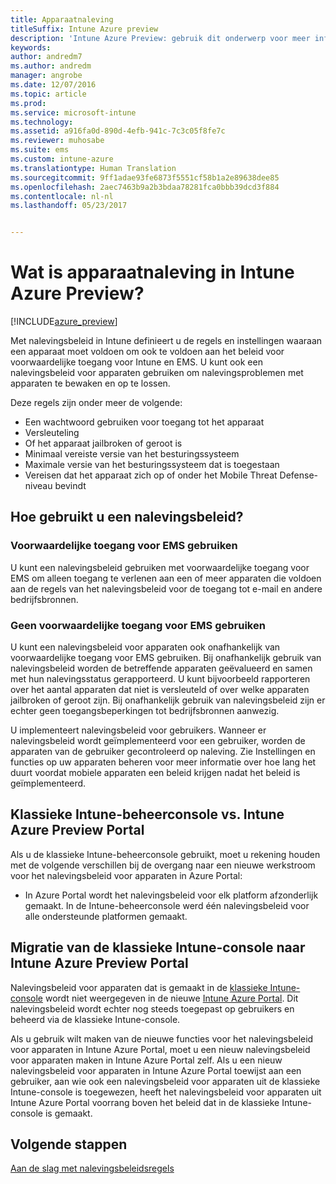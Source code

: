 ```yaml
---
title: Apparaatnaleving
titleSuffix: Intune Azure preview
description: 'Intune Azure Preview: gebruik dit onderwerp voor meer informatie over apparaatnaleving in Microsoft Intune'
keywords: 
author: andredm7
ms.author: andredm
manager: angrobe
ms.date: 12/07/2016
ms.topic: article
ms.prod: 
ms.service: microsoft-intune
ms.technology: 
ms.assetid: a916fa0d-890d-4efb-941c-7c3c05f8fe7c
ms.reviewer: muhosabe
ms.suite: ems
ms.custom: intune-azure
ms.translationtype: Human Translation
ms.sourcegitcommit: 9ff1adae93fe6873f5551cf58b1a2e89638dee85
ms.openlocfilehash: 2aec7463b9a2b3bdaa78281fca0bbb39dcd3f884
ms.contentlocale: nl-nl
ms.lasthandoff: 05/23/2017


---
```


# <a name="what-is-device-compliance-in-intune-azure-preview"></a>Wat is apparaatnaleving in Intune Azure Preview?

[!INCLUDE[azure_preview](./includes/azure_preview.md)]

Met nalevingsbeleid in Intune definieert u de regels en instellingen waaraan een apparaat moet voldoen om ook te voldoen aan het beleid voor voorwaardelijke toegang voor Intune en EMS. U kunt ook een nalevingsbeleid voor apparaten gebruiken om nalevingsproblemen met apparaten te bewaken en op te lossen. 

Deze regels zijn onder meer de volgende:

- Een wachtwoord gebruiken voor toegang tot het apparaat
- Versleuteling
- Of het apparaat jailbroken of geroot is
- Minimaal vereiste versie van het besturingssysteem
- Maximale versie van het besturingssysteem dat is toegestaan
- Vereisen dat het apparaat zich op of onder het Mobile Threat Defense-niveau bevindt

<!---##  Concepts
Following are some terms and concepts that are useful to understanding how to use compliance policies.

### Device compliance requirements
Compliance requirements are essentially rules like requiring a device PIN or encryption that you can specify as required or not required for a compliance policy.

### Actions for noncompliance

You can specify what needs to happen when a device is determined as noncompliant. This can be a sequence of actions during a specific time.
When you specify these actions, Intune will automatically initiate them in the sequence you specify. See the following example of a sequence of
actions for a device that continues to be in the noncompliant status for
a week:

-   When the device is first determined to be non-compliant, an email with noncompliant notification is sent to the user.

-   3 days after initial noncompliance state, a follow up reminder is sent to the user.

-   5 days after initial noncompliance state, a final reminder with a notification that access to company resources will be blocked on the device in 2 days if the compliance issues are not remediated is sent to the user.

-   7 days after initial noncompliance state, access to company resources is blocked. This requires that you have conditional access policy that specifies that access from noncompliant devices should    be blocked for services such as Exchange and SharePoint.

### Grace Period

This is the time between when a device is first determined as
noncompliant to when access to company resources on that device is blocked. This time allows for time that the user has to resolve
compliance issues on the device. You can also use this time to create your action sequences to send notifications to the user before their access is blocked.

Remember that you need to implement conditional access policies in addition to compliance policies in order for access to company resources to be blocked.--->

##  <a name="how-should-i-use-a-device-compliance-policy"></a>Hoe gebruikt u een nalevingsbeleid?

### <a name="using-ems-conditional-access"></a>Voorwaardelijke toegang voor EMS gebruiken
U kunt een nalevingsbeleid gebruiken met voorwaardelijke toegang voor EMS om alleen toegang te verlenen aan een of meer apparaten die voldoen aan de regels van het nalevingsbeleid voor de toegang tot e-mail en andere bedrijfsbronnen.

### <a name="not-using-ems-conditional-access"></a>Geen voorwaardelijke toegang voor EMS gebruiken
U kunt een nalevingsbeleid voor apparaten ook onafhankelijk van voorwaardelijke toegang voor EMS gebruiken.
Bij onafhankelijk gebruik van nalevingsbeleid worden de betreffende apparaten geëvalueerd en samen met hun nalevingsstatus gerapporteerd. U kunt bijvoorbeeld rapporteren over het aantal apparaten dat niet is versleuteld of over welke apparaten jailbroken of geroot zijn. Bij onafhankelijk gebruik van nalevingsbeleid zijn er echter geen toegangsbeperkingen tot bedrijfsbronnen aanwezig.

U implementeert nalevingsbeleid voor gebruikers. Wanneer er nalevingsbeleid wordt geïmplementeerd voor een gebruiker, worden de apparaten van de gebruiker gecontroleerd op naleving. Zie Instellingen en functies op uw apparaten beheren voor meer informatie over hoe lang het duurt voordat mobiele apparaten een beleid krijgen nadat het beleid is geïmplementeerd.

##  <a name="intune-classic-admin-console-vs-intune-azure-preview-portal"></a>Klassieke Intune-beheerconsole vs. Intune Azure Preview Portal

Als u de klassieke Intune-beheerconsole gebruikt, moet u rekening houden met de volgende verschillen bij de overgang naar een nieuwe werkstroom voor het nalevingsbeleid voor apparaten in Azure Portal:

-   In Azure Portal wordt het nalevingsbeleid voor elk platform afzonderlijk gemaakt. In de Intune-beheerconsole werd één nalevingsbeleid voor alle ondersteunde platformen gemaakt.

<!--- -   In the Azure portal, you have the ability to specify actions and notifications that are intiated when a device is determined to be noncompliant. This ability does not exist in the Intune admin console.

-   In the Azure portal, you can set a grace period to allow time for the end-user to get their device back to compliance status before they completely lose the ability to get company data on their device. This is not available in the Intune admin console.--->

##  <a name="migration-from-intune-classic-console-to-intune-azure-preview-portal"></a>Migratie van de klassieke Intune-console naar Intune Azure Preview Portal

Nalevingsbeleid voor apparaten dat is gemaakt in de [klassieke Intune-console](https://manage.microsoft.com) wordt niet weergegeven in de nieuwe [Intune Azure Portal](https://portal.azure.com). Dit nalevingsbeleid wordt echter nog steeds toegepast op gebruikers en beheerd via de klassieke Intune-console.

Als u gebruik wilt maken van de nieuwe functies voor het nalevingsbeleid voor apparaten in Intune Azure Portal, moet u een nieuw nalevingsbeleid voor apparaten maken in Intune Azure Portal zelf. Als u een nieuw nalevingsbeleid voor apparaten in Intune Azure Portal toewijst aan een gebruiker, aan wie ook een nalevingsbeleid voor apparaten uit de klassieke Intune-console is toegewezen, heeft het nalevingsbeleid voor apparaten uit Intune Azure Portal voorrang boven het beleid dat in de klassieke Intune-console is gemaakt.

##  <a name="next-steps"></a>Volgende stappen

[Aan de slag met nalevingsbeleidsregels](device-compliance-get-started.md)


<!---### See also

Conditional access--->

